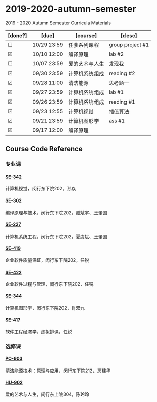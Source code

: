 # 2019-2020-autumn-semester
2019 - 2020 Autumn Semester Curricula Materials


| [done?] | [due]       | [course] | [desc]           |
| ------- | ----------- | -------- | ---------------- |
| ☐   | 10/29 23:59 | 任爹系列课程   | group project #1 |
| ☑   | 10/10 12:00 | 编译原理     | lab #2           |
| ☐   | 10/07 23:59 | 爱的艺术与人生  | 发现我              |
| ☑   | 09/30 23:59 | 计算机系统组成  | reading #2       |
| ☑   | 09/28 11:00 | 清洁能源     | 思考题一             |
| ☑   | 09/27 23:59 | 计算机系统组成  | lab #1           |
| ☑   | 09/26 23:59 | 计算机系统组成  | reading #1       |
| ☑   | 09/23 12:55 | 计算机视觉    | 插值算法             |
| ☑   | 09/21 23:59 | 计算机图形学   | ass #1           |
| ☑   | 09/17 12:00 | 编译原理     |                  |


## Course Code Reference

### 专业课

#### [SE-342](https://github.com/yuetsin/2019-2020-autumn-semester/tree/master/SE-342)

计算机视觉，闵行东下院202，孙焱

#### [SE-302](https://github.com/yuetsin/2019-2020-autumn-semester/tree/master/SE-302)

编译原理与技术，闵行东下院202，臧斌宇、王肇国

#### [SE-227](https://github.com/yuetsin/2019-2020-autumn-semester/tree/master/SE-227)

计算机系统工程，闵行东下院202，夏虞斌、王肇国

#### [SE-419](https://github.com/yuetsin/2019-2020-autumn-semester/tree/master/SE-419)

企业软件质量保证，闵行东下院202，任锐

#### [SE-422](https://github.com/yuetsin/2019-2020-autumn-semester/tree/master/SE-422)

企业软件过程与管理，闵行东下院202，任锐

#### [SE-344](https://github.com/yuetsin/2019-2020-autumn-semester/tree/master/SE-344)

计算机图形学，闵行东下院202，肖双九

#### [SE-417](https://github.com/yuetsin/2019-2020-autumn-semester/tree/master/SE-417)

软件工程经济学，虚拟排课，任锐

### 选修课

#### [PO-903](https://github.com/yuetsin/2019-2020-autumn-semester/tree/master/PO-903)

清洁能源技术：原理与应用，闵行东下院212，房建华

#### [HU-902](https://github.com/yuetsin/HU-902)

爱的艺术与人生，闵行东上院304，陈玲玲

